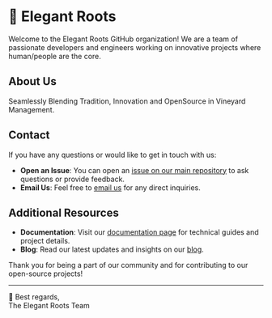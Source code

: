 # 🍇 Elegant Roots

Welcome to the Elegant Roots GitHub organization! We are a team of passionate developers and engineers working on innovative projects where human/people are the core.

## About Us

Seamlessly Blending Tradition, Innovation and OpenSource in Vineyard Management.

## Contact

If you have any questions or would like to get in touch with us:

- **Open an Issue**: You can open an [issue on our main repository](https://github.com/elegant-roots/support/issues) to ask questions or provide feedback.
- **Email Us**: Feel free to [email us](mailto:support@elegant-roots.com) for any direct inquiries.

## Additional Resources

- **Documentation**: Visit our [documentation page]() for technical guides and project details.
- **Blog**: Read our latest updates and insights on our [blog](https://medium.com/elegant-roots).

Thank you for being a part of our community and for contributing to our open-source projects!

---

👋 Best regards,  
The Elegant Roots Team
